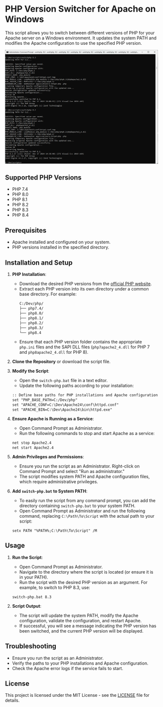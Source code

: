 # PHP Version Switcher for Apache on Windows

This script allows you to switch between different versions of PHP for your Apache server on a Windows environment. It updates the system PATH and modifies the Apache configuration to use the specified PHP version.

![Screenshot of the script in action](images/screenshot.png)

## Supported PHP Versions

- PHP 7.4
- PHP 8.0
- PHP 8.1
- PHP 8.2
- PHP 8.3
- PHP 8.4

## Prerequisites

- Apache installed and configured on your system.
- PHP versions installed in the specified directory.

## Installation and Setup

1. **PHP Installation**:
   - Download the desired PHP versions from the [official PHP website](https://www.php.net/downloads).
   - Extract each PHP version into its own directory under a common base directory. For example:
     ```
     C:/Dev/php/
     ├── php7.4/
     ├── php8.0/
     ├── php8.1/
     ├── php8.2/
     ├── php8.3/
     └── php8.4
     
     ```
   - Ensure that each PHP version folder contains the appropriate `php.ini` files and the SAPI DLL files (`php7apache2_4.dll` for PHP 7 and `php8apache2_4.dll` for PHP 8).

2. **Clone the Repository** or download the script file.

3. **Modify the Script**:
   - Open the `switch-php.bat` file in a text editor.
   - Update the following paths according to your installation:

    ```batch
    :: Define base paths for PHP installations and Apache configuration
    set "PHP_BASE_PATH=C:/Dev/php"
    set "APACHE_CONF=C:\Dev\Apache24\conf\httpd.conf"
    set "APACHE_BIN=C:\Dev\Apache24\bin\httpd.exe"
    ```

4. **Ensure Apache is Running as a Service**:
   - Open Command Prompt as Administrator.
   - Run the following commands to stop and start Apache as a service:

    ```batch
    net stop Apache2.4
    net start Apache2.4
    ```

5. **Admin Privileges and Permissions**:
   - Ensure you run the script as an Administrator. Right-click on Command Prompt and select "Run as administrator."
   - The script modifies system PATH and Apache configuration files, which require administrative privileges.

6. **Add `switch-php.bat` to System PATH**:
   - To easily run the script from any command prompt, you can add the directory containing `switch-php.bat` to your system PATH.
   - Open Command Prompt as Administrator and run the following command, replacing `C:\Path\To\Script` with the actual path to your script:

    ```batch
    setx PATH "%PATH%;C:\Path\To\Script" /M
    ```

## Usage

1. **Run the Script**:
   - Open Command Prompt as Administrator.
   - Navigate to the directory where the script is located (or ensure it is in your PATH).
   - Run the script with the desired PHP version as an argument. For example, to switch to PHP 8.3, use:

    ```batch
    switch-php.bat 8.3
    ```

2. **Script Output**:
   - The script will update the system PATH, modify the Apache configuration, validate the configuration, and restart Apache.
   - If successful, you will see a message indicating the PHP version has been switched, and the current PHP version will be displayed.

## Troubleshooting

- Ensure you run the script as an Administrator.
- Verify the paths to your PHP installations and Apache configuration.
- Check the Apache error logs if the service fails to start.

## License

This project is licensed under the MIT License - see the [LICENSE](LICENSE) file for details.
